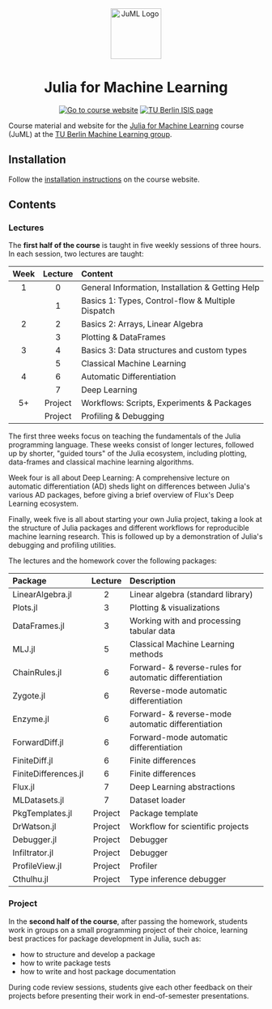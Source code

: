 <div align="center">
  <a href="https://adrhill.github.io/julia-ml-course/">
    <img
      src="website/_assets/logo/logo.svg"
      alt="JuML Logo"
      height="100"
    />
  </a>
  <br />
  <p>
    <h1>
      <b>
        Julia for Machine Learning
      </b>
    </h1>
    
[![Go to course website][goto-badge]][site-url]
[![TU Berlin ISIS page][isis-badge]][isis-url]
    
  </p>
</div>

Course material and website for the [Julia for Machine Learning][site-url] course (JuML) at the [TU Berlin Machine Learning group][ml-group-url].

## Installation
Follow the [installation instructions](https://adrhill.github.io/julia-ml-course/E1_Installation/)
on the course website.

## Contents
### Lectures
The **first half of the course** is taught in five weekly sessions of three hours.
In each session, two lectures are taught:

| Week | Lecture | Content                                           |
|:----:|:-------:|:--------------------------------------------------|
| 1    | 0       | General Information, Installation & Getting Help  |
|      | 1       | Basics 1: Types, Control-flow & Multiple Dispatch |
| 2    | 2       | Basics 2: Arrays, Linear Algebra                  |
|      | 3       | Plotting & DataFrames                             |
| 3    | 4       | Basics 3: Data structures and custom types        |
|      | 5       | Classical Machine Learning                        |
| 4    | 6       | Automatic Differentiation                         |
|      | 7       | Deep Learning                                     |
| 5+   | Project | Workflows: Scripts, Experiments & Packages        |
|      | Project | Profiling & Debugging                             |

The first three weeks focus on teaching the fundamentals of the Julia programming language. 
These weeks consist of longer lectures, followed up by shorter, "guided tours" of the Julia ecosystem,
including plotting, data-frames and classical machine learning algorithms.

Week four is all about Deep Learning:
A comprehensive lecture on automatic differentiation (AD) 
sheds light on differences between Julia's various AD packages,
before giving a brief overview of Flux's Deep Learning ecosystem.

Finally, week five is all about starting your own Julia project,
taking a look at the structure of Julia packages and different workflows 
for reproducible machine learning research. 
This is followed up by a demonstration of Julia's debugging and profiling utilities.

The lectures and the homework cover the following packages:

| Package              | Lecture |  Description                                           |
|:-----------------    |:-------:|:-------------------------------------------------------|
| LinearAlgebra.jl     |       2 | Linear algebra (standard library)                      |
| Plots.jl             |       3 | Plotting & visualizations                              |
| DataFrames.jl        |       3 | Working with and processing tabular data               |
| MLJ.jl               |       5 | Classical Machine Learning methods                     |
| ChainRules.jl        |       6 | Forward- & reverse-rules for automatic differentiation |
| Zygote.jl            |       6 | Reverse-mode automatic differentiation                 |
| Enzyme.jl            |       6 | Forward- & reverse-mode automatic differentiation      |
| ForwardDiff.jl       |       6 | Forward-mode automatic differentiation                 |
| FiniteDiff.jl        |       6 | Finite differences                                     |
| FiniteDifferences.jl |       6 | Finite differences                                     |
| Flux.jl              |       7 | Deep Learning abstractions                             |
| MLDatasets.jl        |       7 | Dataset loader                                         |
| PkgTemplates.jl      | Project | Package template                                       |
| DrWatson.jl          | Project | Workflow for scientific projects                       |
| Debugger.jl          | Project | Debugger                                               |
| Infiltrator.jl       | Project | Debugger                                               |
| ProfileView.jl       | Project | Profiler                                               |
| Cthulhu.jl           | Project | Type inference debugger                                |


### Project
In the **second half of the course**, after passing the homework,
students work in groups on a small programming project of their choice, 
learning best practices for package development in Julia, such as:
* how to structure and develop a package
* how to write package tests
* how to write and host package documentation

During code review sessions, students give each other feedback on their projects 
before presenting their work in end-of-semester presentations.

[site-url]: https://adrhill.github.io/julia-ml-course/
[ml-group-url]: https://web.ml.tu-berlin.de
[isis-url]: https://isis.tu-berlin.de/course/view.php?id=44767

[goto-badge]: https://img.shields.io/badge/-Go%20to%20course%20website-informational
[isis-badge]: https://img.shields.io/badge/TU%20Berlin-ISIS%20page-red